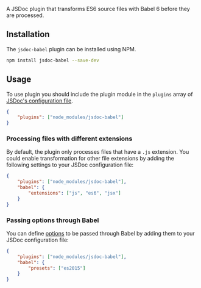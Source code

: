 A JSDoc plugin that transforms ES6 source files with Babel 6 before they are processed.

## Installation

The `jsdoc-babel` plugin can be installed using NPM.

```bash
npm install jsdoc-babel --save-dev
```

## Usage

To use plugin you should include the plugin module in the `plugins` array of [JSDoc's configuration file](http://usejsdoc.org/about-configuring-jsdoc.html).

```json
{
    "plugins": ["node_modules/jsdoc-babel"]
}
```

### Processing files with different extensions

By default, the plugin only processes files that have a `.js` extension. You could enable transformation for other file extensions by adding the following settings to your JSDoc configuration file:

```json
{
    "plugins": ["node_modules/jsdoc-babel"],
    "babel": {
        "extensions": ["js", "es6", "jsx"]
    }
}
```

### Passing options through Babel

You can define [options](http://babeljs.io/docs/usage/options/) to be passed through Babel by adding them to your JSDoc configuration file:

```json
{
    "plugins": ["node_modules/jsdoc-babel"],
    "babel": {
        "presets": ["es2015"]
    }
}
```
